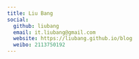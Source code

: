 ```yaml
---
title: Liu Bang
social:
  github: liubang
  email: it.liubang@gmail.com
  website: https://liubang.github.io/blog
  weibo: 2113750192
---
```

